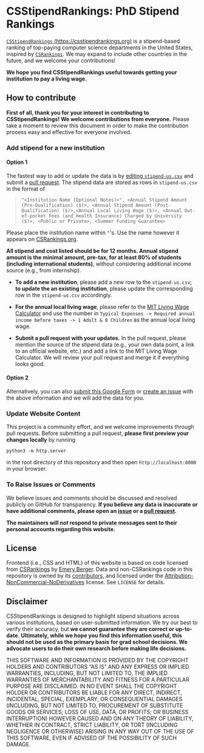 # CSStipendRankings: PhD Stipend Rankings

[`CSStipendRankings` (https://csstipendrankings.org)](https://csstipendrankings.org) is a stipend-based ranking of top-paying computer science departments in the United States, inspired by [`CSRankings`](https://csrankings.org). We may expand to include other countries in the future, and we welcome your contributions!

**We hope you find CSStipendRankings useful towards getting your institution to pay a living wage.**

## How to contribute

**First of all, thank you for your interest in contributing to CSStipendRankings! We welcome contributions from everyone.** Please take a moment to review this document in order to make the contribution process easy and effective for everyone involved.

### Add stipend for a new institution

#### Option 1
The fastest way to add or update the data is by [editing `stipend-us.csv`](https://github.com/CSStipendRankings/CSStipendRankings/edit/main/stipend-us.csv) and submit a [pull request](https://github.com/CSStipendRankings/CSStipendRankings/pulls). The stipend data are stored as rows in `stipend-us.csv` in the format of 

> ```"<Institution Name (Optional Notes)>", <Annual Stipend Amount (Pre-Qualification) ($)>, <Annual Stipend Amount (Post-Qualification) ($)>,<Annual Local Living Wage ($)>, <Annual Out-of-pocket Fees (and Health Insurance) Charged by University ($)>, <Public or Private>, <Summer Funding Guarantee>```

Please place the institution name within `"`'s. Use the name however it appears on [CSRankings.org](https://csrankings.org/).

**All stipend and cost listed should be for 12 months. Annual stipend amount is the minimal amount, pre-tax, for at least 80% of students (including international students)**, without considering additional income source (e.g., from internship).


- **To add a new institution**, please add a new row to the `stipend-us.csv`; **to update the an existing institution**, please update the corresponding row in the `stipend-us.csv` accordingly. 

- **For the annual local living wage**, please refer to the [MIT Living Wage Calculator](http://livingwage.mit.edu/) and use the number in `Typical Expenses -> Required annual income before taxes -> 1 Adult & 0 Children` as the annual local living wage.

- **Submit a pull request with your updates.** In the pull request, please mention the source of the stipend data (e.g., your own data point, a link to an official website, etc.) and add a link to the 
MIT Living Wage Calculator. We will review your pull request and merge it if everything looks good.

#### Option 2
Alternatively, you can also [submit this Google Form](https://docs.google.com/forms/d/e/1FAIpQLSdKIAu98jSzpw97Ojec2jpEUWI4QH75Ig-5Ccz33fQwLl783w/viewform) or [create an issue](https://github.com/CSStipendRankings/CSStipendRankings/issues/new/choose) with the above information and we will add the data for you.

### Update Website Content

This project is a community effort, and we welcome improvements through pull requests. Before submitting a pull request, **please first preview your changes locally** by running 

```
python3 -m http.server
``` 

in the root directory of this repository and then open `http://localhost:8000` in your browser.

### To Raise Issues or Comments

We believe issues and comments should be discussed and resolved publicly on GitHub for transparency. 
**If you believe any data is inaccurate or have additional comments,
please open an [issue](https://github.com/CSStipendRankings/CSStipendRankings/issues/new/choose) or a [pull request](https://github.com/CSStipendRankings/CSStipendRankings/pulls).**

**The maintainers will <i>not</i> respond to private messages sent to their personal accounts regarding this website.**

## License
Frontend (i.e., CSS and HTML) of this website is based on code licensed from [CSRankings](https://github.com/emeryberger/CSrankings) by [Emery Berger](https://emeryberger.com/). 
Data and non-CSRankings code in this repository is owned by its [contributors](https://github.com/CSStipendRankings/CSStipendRankings/contributors), and licensed under the [Attribution-NonCommercial-NoDerivatives](https://creativecommons.org/licenses/by-nc-nd/4.0/) license. See `LICENSE` for details.

## Disclaimer
CSStipendRankings is designed to highlight stipend situations across various institutions, based on user-submitted information. We try our best to verify their accuracy, but **we cannot guarantee they are correct or up-to-date**. **Ultimately, while we hope you find this information useful, this should not be used as the primary basis for grad school decisions. We advocate users to do their own research before making life decisions.**

THIS SOFTWARE AND INFORMATION IS PROVIDED BY THE COPYRIGHT HOLDERS AND CONTRIBUTORS “AS IS” AND
      ANY EXPRESS OR IMPLIED WARRANTIES,
      INCLUDING, BUT NOT LIMITED TO, THE IMPLIED WARRANTIES OF MERCHANTABILITY AND FITNESS FOR A PARTICULAR PURPOSE ARE
      DISCLAIMED. IN NO EVENT SHALL THE COPYRIGHT HOLDER OR CONTRIBUTORS BE LIABLE FOR ANY DIRECT, INDIRECT, INCIDENTAL,
      SPECIAL, EXEMPLARY, OR CONSEQUENTIAL DAMAGES (INCLUDING, BUT NOT LIMITED TO, PROCUREMENT OF SUBSTITUTE GOODS OR
      SERVICES; LOSS OF USE, DATA, OR PROFITS; OR BUSINESS INTERRUPTION) HOWEVER CAUSED AND ON ANY THEORY OF LIABILITY,
      WHETHER IN CONTRACT, STRICT LIABILITY, OR TORT (INCLUDING NEGLIGENCE OR OTHERWISE) ARISING IN ANY WAY OUT OF THE USE
      OF
      THIS SOFTWARE, EVEN IF ADVISED OF THE POSSIBILITY OF SUCH DAMAGE.

